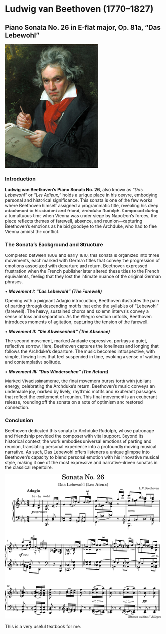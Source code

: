 # Ludwig van Beethoven (1770–1827)
## Piano Sonata No. 26 in E-flat major, Op. 81a, “Das Lebewohl”

<img src="beethoven26.png" width="300" height="400">

### Introduction
**Ludwig van Beethoven’s Piano Sonata No. 26**, also known as *“Das Lebewohl”* or *“Les Adieux,”* holds a unique place in his oeuvre, embodying personal and historical significance. This sonata is one of the few works where Beethoven himself assigned a programmatic title, revealing his deep attachment to his student and friend, Archduke Rudolph. Composed during a tumultuous time when Vienna was under siege by Napoleon’s forces, the piece reflects themes of farewell, absence, and reunion—capturing Beethoven’s emotions as he bid goodbye to the Archduke, who had to flee Vienna amidst the conflict.

### The Sonata’s Background and Structure
Completed between 1809 and early 1810, this sonata is organized into three movements, each marked with German titles that convey the progression of emotions associated with departure and return. Beethoven expressed frustration when the French publisher later altered these titles to the French equivalents, feeling that they lost the intimate nuance of the original German phrases.

 •	***Movement I: “Das Lebewohl” (The Farewell)***
 
Opening with a poignant Adagio introduction, Beethoven illustrates the pain of parting through descending motifs that echo the syllables of “Lebewohl” (farewell). The heavy, sustained chords and solemn intervals convey a sense of loss and separation. As the Allegro section unfolds, Beethoven introduces moments of agitation, capturing the tension of the farewell.

 •	***Movement II: “Die Abwesenheit” (The Absence)***
 
The second movement, marked Andante espressivo, portrays a quiet, reflective sorrow. Here, Beethoven captures the loneliness and longing that follows the Archduke’s departure. The music becomes introspective, with simple, flowing lines that feel suspended in time, evoking a sense of waiting and contemplative solitude.

 •	***Movement III: “Das Wiedersehen” (The Return)***
 
Marked Vivacissimamente, the final movement bursts forth with jubilant energy, celebrating the Archduke’s return. Beethoven’s music conveys an undeniable joy, marked by lively, rhythmic motifs and exuberant passages that reflect the excitement of reunion. This final movement is an exuberant release, rounding off the sonata on a note of optimism and restored connection.

### Conclusion
Beethoven dedicated this sonata to Archduke Rudolph, whose patronage and friendship provided the composer with vital support. Beyond its historical context, the work embodies universal emotions of parting and reunion, translating personal experience into a profoundly moving musical narrative. As such, Das Lebewohl offers listeners a unique glimpse into Beethoven’s capacity to blend personal emotion with his innovative musical style, making it one of the most expressive and narrative-driven sonatas in the classical repertoire.

<img src="das_lebewohl.png">

<comments> This is a very useful textbook for me.

